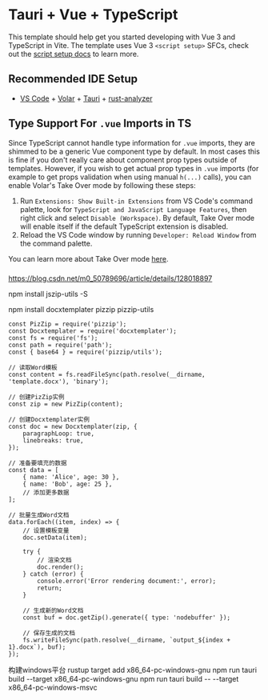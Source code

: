 # Tauri + Vue + TypeScript

This template should help get you started developing with Vue 3 and TypeScript in Vite. The template uses Vue 3 `<script setup>` SFCs, check out the [script setup docs](https://v3.vuejs.org/api/sfc-script-setup.html#sfc-script-setup) to learn more.

## Recommended IDE Setup

- [VS Code](https://code.visualstudio.com/) + [Volar](https://marketplace.visualstudio.com/items?itemName=Vue.volar) + [Tauri](https://marketplace.visualstudio.com/items?itemName=tauri-apps.tauri-vscode) + [rust-analyzer](https://marketplace.visualstudio.com/items?itemName=rust-lang.rust-analyzer)

## Type Support For `.vue` Imports in TS

Since TypeScript cannot handle type information for `.vue` imports, they are shimmed to be a generic Vue component type by default. In most cases this is fine if you don't really care about component prop types outside of templates. However, if you wish to get actual prop types in `.vue` imports (for example to get props validation when using manual `h(...)` calls), you can enable Volar's Take Over mode by following these steps:

1. Run `Extensions: Show Built-in Extensions` from VS Code's command palette, look for `TypeScript and JavaScript Language Features`, then right click and select `Disable (Workspace)`. By default, Take Over mode will enable itself if the default TypeScript extension is disabled.
2. Reload the VS Code window by running `Developer: Reload Window` from the command palette.

You can learn more about Take Over mode [here](https://github.com/johnsoncodehk/volar/discussions/471).


### 
https://blog.csdn.net/m0_50789696/article/details/128018897


npm install jszip-utils -S         

npm install docxtemplater pizzip pizzip-utils

```
const PizZip = require('pizzip');
const Docxtemplater = require('docxtemplater');
const fs = require('fs');
const path = require('path');
const { base64 } = require('pizzip/utils');

// 读取Word模板
const content = fs.readFileSync(path.resolve(__dirname, 'template.docx'), 'binary');

// 创建PizZip实例
const zip = new PizZip(content);

// 创建Docxtemplater实例
const doc = new Docxtemplater(zip, {
    paragraphLoop: true,
    linebreaks: true,
});

// 准备要填充的数据
const data = [
    { name: 'Alice', age: 30 },
    { name: 'Bob', age: 25 },
    // 添加更多数据
];

// 批量生成Word文档
data.forEach((item, index) => {
    // 设置模板变量
    doc.setData(item);

    try {
        // 渲染文档
        doc.render();
    } catch (error) {
        console.error('Error rendering document:', error);
        return;
    }

    // 生成新的Word文档
    const buf = doc.getZip().generate({ type: 'nodebuffer' });

    // 保存生成的文档
    fs.writeFileSync(path.resolve(__dirname, `output_${index + 1}.docx`), buf);
});
```


构建windows平台
   rustup target add x86_64-pc-windows-gnu
   npm run tauri build --target x86_64-pc-windows-gnu
   npm run tauri build -- --target x86_64-pc-windows-msvc